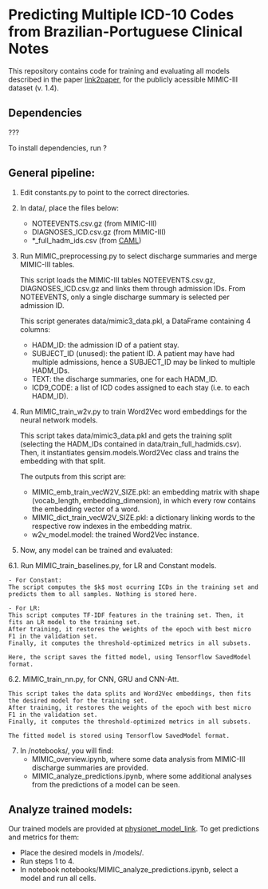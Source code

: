 
# Predicting Multiple ICD-10 Codes from Brazilian-Portuguese Clinical Notes


This repository contains code for training and evaluating all models described in the paper [link2paper](url), for the publicly acessible MIMIC-III dataset (v. 1.4).


## Dependencies

???

To install dependencies, run ?


## General pipeline:


1. Edit constants.py to point to the correct directories.

2. In data/, place the files below:
	- NOTEEVENTS.csv.gz (from MIMIC-III)
	- DIAGNOSES_ICD.csv.gz (from MIMIC-III)
	- *_full_hadm_ids.csv (from [CAML](https://github.com/jamesmullenbach/caml-mimic))
	
3. Run MIMIC_preprocessing.py to select discharge summaries and merge MIMIC-III tables.

	This script loads the MIMIC-III tables NOTEEVENTS.csv.gz, DIAGNOSES_ICD.csv.gz and links them through admission IDs. From NOTEEVENTS, only a single discharge summary is selected per admission ID.

	This script generates data/mimic3_data.pkl, a DataFrame containing 4 columns:
	- HADM_ID: the admission ID of a patient stay. 
	- SUBJECT_ID (unused): the patient ID. A patient may have had multiple admissions, hence a SUBJECT_ID may be linked to multiple HADM_IDs.
	- TEXT: the discharge summaries, one for each HADM_ID.
	- ICD9_CODE: a list of ICD codes assigned to each stay (i.e. to each HADM_ID).

4. Run MIMIC_train_w2v.py to train Word2Vec word embeddings for the neural network models.

	This script takes data/mimic3_data.pkl and gets the training split (selecting the HADM_IDs contained in data/train_full_hadmids.csv).
	Then, it instantiates gensim.models.Word2Vec class and trains the embedding with that split.

	The outputs from this script are:
	- MIMIC_emb_train_vecW2V_SIZE.pkl: an embedding matrix with shape (vocab_length, embedding_dimension), in which every row contains the embedding vector of a word.
	- MIMIC_dict_train_vecW2V_SIZE.pkl: a dictionary linking words to the respective row indexes in the embedding matrix.
	- w2v_model.model: the trained Word2Vec instance.

6. Now, any model can be trained and evaluated:

6.1. Run MIMIC_train_baselines.py, for LR and Constant models.

	- For Constant:
	The script computes the $k$ most ocurring ICDs in the training set and predicts them to all samples. Nothing is stored here.

	- For LR:
	This script computes TF-IDF features in the training set. Then, it fits an LR model to the training set.
	After training, it restores the weights of the epoch with best micro F1 in the validation set.
	Finally, it computes the threshold-optimized metrics in all subsets.

	Here, the script saves the fitted model, using Tensorflow SavedModel format.


6.2. MIMIC_train_nn.py, for CNN, GRU and CNN-Att.

	This script takes the data splits and Word2Vec embeddings, then fits the desired model for the training set.
	After training, it restores the weights of the epoch with best micro F1 in the validation set.
	Finally, it computes the threshold-optimized metrics in all subsets.

	The fitted model is stored using Tensorflow SavedModel format.


7. In /notebooks/, you will find:
	- MIMIC_overview.ipynb, where some data analysis from MIMIC-III discharge summaries are provided.
	- MIMIC_analyze_predictions.ipynb, where some additional analyses from the predictions of a model can be seen.


## Analyze trained models:

Our trained models are provided at [physionet_model_link](url). To get predictions and metrics for them:

- Place the desired models in /models/.
- Run steps 1 to 4. 
- In notebook notebooks/MIMIC_analyze_predictions.ipynb, select a model and run all cells.


